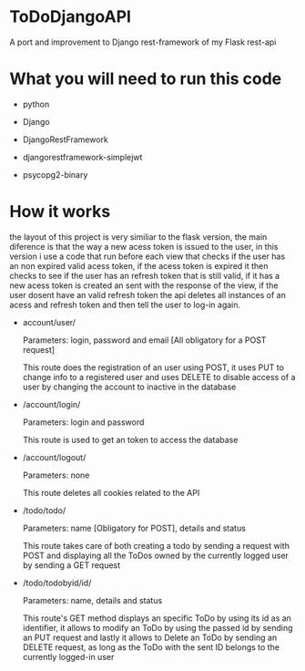 # ToDoDjangoAPI
A port and improvement to Django rest-framework of my Flask rest-api

# What you will need to run this code

- python

- Django

- DjangoRestFramework

- djangorestframework-simplejwt

- psycopg2-binary


# How it works

the layout of this project is very similiar to the flask version, the main diference is that the way a new acess token is issued to the user, in this version i use
a code that run before each view that checks if the user has an non expired valid acess token, if the acess token is expired it then checks to see if the user has an
refresh token that is still valid, if it has a new acess token is created an sent with the response of the view, if the user dosent have an valid refresh token the api deletes all instances of
an acess and refresh token and then tell the user to log-in again.

- account/user/

  Parameters: login, password and email [All obligatory for a POST request]

  This route does the registration of an user using POST, it uses PUT to change info to a registered user and uses DELETE to disable access of a user by changing the   account to inactive in the database
  
- /account/login/

  Parameters: login and password

  This route is used to get an token to access the database

- /account/logout/

  Parameters: none
  
  This route deletes all cookies related to the API

- /todo/todo/

  Parameters: name [Obligatory for POST], details and status

  This route takes care of both creating a todo by sending a request with POST and displaying all the ToDos owned by the currently logged user by sending a GET      request

- /todo/todobyid/id/

  Parameters: name, details and status

  This route's GET method displays an specific ToDo by using its id as an identifier, it allows to modify an ToDo by using the passed id by sending an PUT request and lastly it allows to Delete an ToDo by sending an DELETE request, as long as the ToDo with the sent ID belongs to the currently logged-in user
